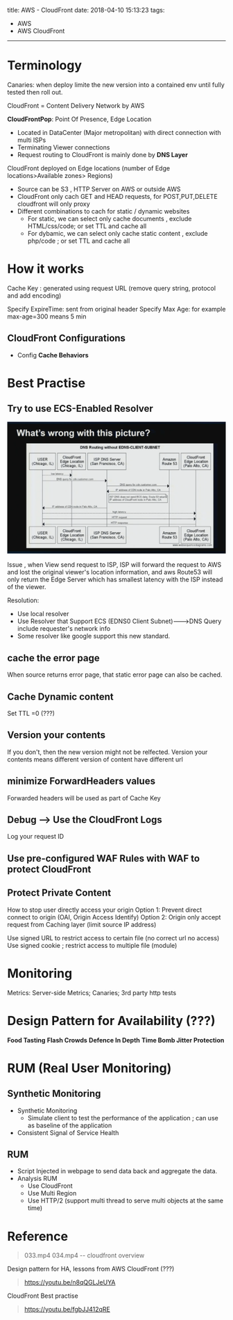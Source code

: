 title: AWS - CloudFront
date: 2018-04-10 15:13:23
tags:
- AWS
- AWS CloudFront
---

# Terminology

Canaries: when deploy limite the new version into a contained env until fully tested then roll out.

CloudFront = Content Delivery Network by AWS

__CloudFrontPop__: Point Of Presence, Edge Location
  * Located in DataCenter (Major metropolitan) with direct connection with multi ISPs
  * Terminating Viewer connections
  * Request routing to CloudFront is mainly done by __DNS Layer__

CloudFront deployed on Edge locations (number of Edge locations>Available zones> Regions)

* Source can be S3 , HTTP Server on AWS or outside AWS
* CloudFront only cach GET and HEAD requests, for POST,PUT,DELETE cloudfront will only proxy
* Different combinations to cach for static / dynamic websites
  * For static, we can select only cache documents , exclude HTML/css/code; or set TTL and cache all
  * For dybamic, we can select only cache static content , exclude php/code ; or set TTL and cache all


# How it works

Cache Key : generated using request URL (remove query string, protocol  and add encoding)

Specify ExpireTime: sent from original header
Specify Max Age: for example max-age=300 means 5 min

## CloudFront Configurations

* Config __Cache Behaviors__

# Best Practise

## Try to use ECS-Enabled Resolver

![CloudFront Common Issue](https://github.com/racheliurui/markdown/blob/master/Trending/AWS/images/08_CloudFront_Issue.png?raw=true)

Issue , when View send request to ISP, ISP will forward the request to AWS and lost the original viewer's location information, and aws Route53 will only return the Edge Server which has smallest latency with the ISP instead of the viewer.

Resolution:
* Use local resolver
* Use Resolver that Support ECS (EDNS0 Client Subnet)--->DNS Query include requester's network info
* Some resolver like google support this new standard.

## cache the error page

When source returns error page, that static error page can also be cached.

## Cache Dynamic content

Set TTL =0 (???)

## Version your contents

If you don't, then the new version might not be relfected. Version your contents means different version of content have different url

## minimize ForwardHeaders values

Forwarded headers will be used as part of Cache Key

## Debug --> Use the CloudFront Logs

Log your request ID

## Use pre-configured WAF Rules with WAF to protect CloudFront

## Protect Private Content


How to stop user directly access your origin
Option 1: Prevent direct connect to origin (OAI, Origin Access Identify)
Option 2: Origin only accept request from Caching layer (limit source IP address)


Use signed URL to restrict access to certain file (no correct url no access)
Use signed cookie ; restrict access to multiple file (module)

# Monitoring

Metrics: Server-side Metrics; Canaries;  3rd party http tests

# Design Pattern for Availability (???)

__Food Tasting__
__Flash Crowds__
__Defence In Depth__
__Time Bomb Jitter Protection__

# RUM (Real User Monitoring)

## Synthetic Monitoring
* Synthetic Monitoring
  * Simulate client to test the performance of the application ; can use as baseline of the application
* Consistent Signal of Service Health

## RUM
* Script Injected in webpage to send data back and aggregate the data.
* Analysis RUM
   * Use CloudFront
   * Use Multi Region
   * Use HTTP/2 (support multi thread to serve multi objects at the same time)


# Reference

> 033.mp4 034.mp4 -- cloudfront overview

Design pattern for HA, lessons from AWS CloudFront (???)
> https://youtu.be/n8qQGLJeUYA

CloudFront Best practise
> https://youtu.be/fgbJJ412qRE
